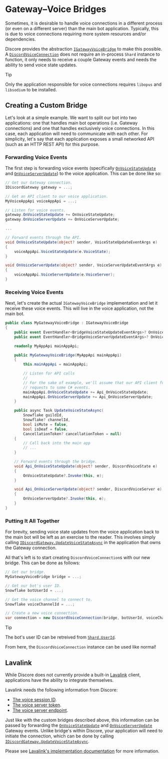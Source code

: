 # Gateway–Voice Bridges
Sometimes, it is desirable to handle voice connections in a different process (or even on a different server) than the main bot application. Typically, this is due to voice connections requiring more system resources and/or dependencies.

Discore provides the abstraction [`IGatewayVoiceBridge`](xref:Discore.Voice.IGatewayVoiceBridge) to make this possible. A [`DiscordVoiceConnection`](xref:Discore.Voice.DiscordVoiceConnection) does not require an in-process `Shard` instance to function, it only needs to receive a couple Gateway events and needs the ability to send voice state updates.

> [!TIP]
> Only the application responsible for voice connections requires `libopus` and `libsodium` to be installed.

## Creating a Custom Bridge
Let's look at a simple example. We want to split our bot into two applications: one that handles main bot operations (i.e. Gateway connections) and one that handles exclusively voice connections. In this case, each application will need to communicate with each other. For simplicity, let's say that each application exposes a small networked API (such as an HTTP REST API) for this purpose.

### Forwarding Voice Events
The first step is forwarding voice events (specifically [`OnVoiceStateUpdate`](xref:Discore.WebSocket.IDiscordGateway.OnVoiceStateUpdate) and [`OnVoiceServerUpdate`](xref:Discore.WebSocket.IDiscordGateway.OnVoiceServerUpdate)) to the voice application. This can be done like so:
```csharp
// Get our Gateway connection.
IDiscordGateway gateway = ...;

// Get an API client to our voice application.
MyVoiceAppApi voiceAppApi = ...;

// Listen for voice events.
gateway.OnVoiceStateUpdate += OnVoiceStateUpdate;
gateway.OnVoiceServerUpdate += OnVoiceServerUpdate;

...

// Forward events through the API.
void OnVoiceStateUpdate(object? sender, VoiceStateUpdateEventArgs e)
{
    voiceAppApi.VoiceStateUpdate(e.VoiceState);
}

void OnVoiceServerUpdate(object? sender, VoiceServerUpdateEventArgs e)
{
    voiceAppApi.VoiceServerUpdate(e.VoiceServer);
}
```

### Receiving Voice Events
Next, let's create the actual `IGatewayVoiceBridge` implementation and let it receive these voice events. This will live in the voice application, not the main bot.
```csharp
public class MyGatewayVoiceBridge : IGatewayVoiceBridge
{
    public event EventHandler<BridgeVoiceStateUpdateEventArgs>? OnVoiceStateUpdate;
    public event EventHandler<BridgeVoiceServerUpdateEventArgs>? OnVoiceServerUpdate;

    readonly MyAppApi mainAppApi;

    public MyGatewayVoiceBridge(MyAppApi mainAppApi)
    {
        this.mainAppApi = mainAppApi;

        // Listen for API calls
        //
        // For the sake of example, we'll assume that our API client forwards API
        // requests to some C# events.
        mainAppApi.OnVoiceStateUpdate += Api_OnVoiceStateUpdate;
        mainAppApi.OnVoiceServerUpdate += Api_OnVoiceServerUpdate;
    }

    public async Task UpdateVoiceStateAsync(
        Snowflake guildId,
        Snowflake? channelId,
        bool isMute = false,
        bool isDeaf = false,
        CancellationToken? cancellationToken = null)
    {
        // Call back into the main app
        // ...
    }

    // Forward events through the bridge.
    void Api_OnVoiceStateUpdate(object? sender, DiscordVoiceState e)
    {
        OnVoiceStateUpdate?.Invoke(this, e);
    }

    void Api_OnVoiceServerUpdate(object? sender, DiscordVoiceServer e)
    {
        OnVoiceServerUpdate?.Invoke(this, e);
    }
}
```

### Putting It All Together
For brevity, sending voice state updates from the voice application back to the main bot will be left as an exercise to the reader. This involves simply calling [`IDiscordGateway.UpdateVoiceStateAsync`](xref:Discore.WebSocket.IDiscordGateway.UpdateVoiceStateAsync*) in the application that owns the Gateway connection.

All that's left is to start creating `DiscordVoiceConnection`s with our new bridge. This can be done as follows:
```csharp
// Get our bridge.
MyGatewayVoiceBridge bridge = ...;

// Get our bot's user ID.
Snowflake botUserId = ...;

// Get the voice channel to connect to.
Snowflake voiceChannelId = ...;

// Create a new voice connection.
var connection = new DiscordVoiceConnection(bridge, botUserId, voiceChannelId);
```

> [!TIP]
> The bot's user ID can be retreived from [`Shard.UserId`](xref:Discore.WebSocket.Shard.UserId).

From here, the `DiscordVoiceConnection` instance can be used like normal!

## Lavalink
While Discore does not currently provide a built-in [Lavalink](https://github.com/freyacodes/Lavalink) client, applications have the ability to integrate themselves.

Lavalink needs the following information from Discore:
- [The voice session ID](xref:Discore.Voice.DiscordVoiceState.SessionId).
- [The voice server token](xref:Discore.Voice.DiscordVoiceServer.Token).
- [The voice server endpoint](xref:Discore.Voice.DiscordVoiceServer.Endpoint).

Just like with the custom bridges described above, this information can be passed by forwarding the [`OnVoiceStateUpdate`](xref:Discore.WebSocket.IDiscordGateway.OnVoiceStateUpdate) and [`OnVoiceServerUpdate`](xref:Discore.WebSocket.IDiscordGateway.OnVoiceServerUpdate) Gateway events. Unlike bridge's within Discore, your application will need to initiate the connection, which can be done by calling [`IDiscordGateway.UpdateVoiceStateAsync`](xref:Discore.WebSocket.IDiscordGateway.UpdateVoiceStateAsync*).

Please see [Lavalink's implementation documentation](https://github.com/freyacodes/Lavalink/blob/master/IMPLEMENTATION.md) for more information.
